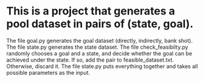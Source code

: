 # This is a project that generates a pool dataset in pairs of (state, goal).
The file goal.py generates the goal dataset (directly, indirectly, bank shot).
The file state.py generates the state dataset.
The file check_feasibilty.py randomly chooses a goal and a state, and decide whether the goal can be achieved under the state. 
    If so, add the pair to feasible_dataset.txt. Otherwise, discard it.
The file state.py puts everything together and takes all possible parameters as the input.
